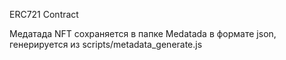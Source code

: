 ERC721 Contract

Медатада NFT сохраняется в папке Medatada в формате json, генерируется из scripts/metadata_generate.js
